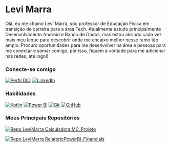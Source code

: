 # Levi Marra
Olá, eu me chamo Leví Marra, sou professor de Educação Física em transição de carreira para a área Tech. Atualmente estudo principalmente Desenvolvimento Android e Banco de Dados, mas estou abrindo cada vez mais meu leque para descobrir onde me encaixo melhor nesse ramo tão amplo. Procuro oportunidades para me desenvolver na área e pessoas para me conectar e somar comigo, por isso, fiquem à vontade para me adicionar nas redes, até logo!!


### Conecte-se comigo
[![Perfil DIO](https://img.shields.io/badge/-Meu%20Perfil%20na%20DIO-30A3DC?style=for-the-badge)](https://www.dio.me/users/levilopesmm)
[![LinkedIn](https://img.shields.io/badge/-LinkedIn-000?style=for-the-badge&logo=linkedin&logoColor=30A3DC)](https://www.linkedin.com/in/levimarra/)



### Habilidades
[![Kotlin](https://img.shields.io/badge/Kotlin-000?style=for-the-badge&logo=kotlin&logoColor=A020F0)](https://kotlinlang.org/docs/home.html) 
[![Power BI](https://img.shields.io/badge/Power_BI-000?style=for-the-badge&logo=powerbi&logoColor=FFFF00)](https://learn.microsoft.com/pt-br/power-bi/)
[![Git](https://img.shields.io/badge/Git-000?style=for-the-badge&logo=git&logoColor=E94D5F)](https://git-scm.com/doc) 
[![GitHub](https://img.shields.io/badge/GitHub-000?style=for-the-badge&logo=github&logoColor=30A3DC)](https://docs.github.com/)


### Meus Principais Repositórios
[![Repo LeviMarra CalculadoraIMC_Projeto](https://github-readme-stats.vercel.app/api/pin/?username=LeviMarra&repo=CalculadoraIMC_Projeto&bg_color=000&border_color=30A3DC&show_icons=true&icon_color=30A3DC&title_color=E94D5F&text_color=FFF)](https://github.com/LeviMarra/CalculadoraIMC_Projeto)

[![Repo LeviMarra RelatorioPowerBi_Financials](https://github-readme-stats.vercel.app/api/pin/?username=LeviMarra&repo=RelatorioPowerBi_Financials&bg_color=000&border_color=30A3DC&show_icons=true&icon_color=30A3DC&title_color=E94D5F&text_color=FFF)](https://github.com/LeviMarra/RelatorioPowerBi_Financials)